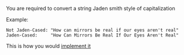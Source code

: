 You are required to convert a string Jaden smith style of capitalization

Example:

```
Not Jaden-Cased: "How can mirrors be real if our eyes aren't real"
Jaden-Cased:     "How Can Mirrors Be Real If Our Eyes Aren't Real"

```

This is how you would [implement it](https://github.com/kihuni/CodeWars_problems/blob/main/Day6/problem6.py)
